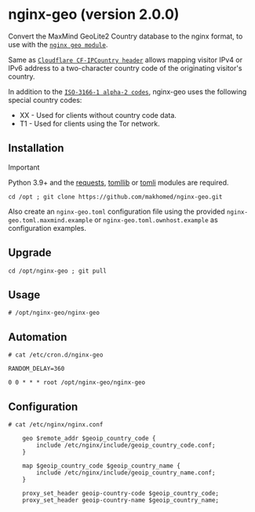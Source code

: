 # nginx-geo (version 2.0.0)

Convert the MaxMind GeoLite2 Country database to the nginx format, to use with the [`nginx geo module`](https://nginx.org/en/docs/http/ngx_http_geo_module.html).

Same as [`Cloudflare CF-IPCountry header`](https://developers.cloudflare.com/fundamentals/reference/http-headers/#cf-ipcountry)
allows mapping visitor IPv4 or IPv6 address to a two-character country code of the originating visitor's country.

In addition to the [`ISO-3166-1 alpha-2 codes`](https://www.iso.org/iso-3166-country-codes.html), nginx-geo uses the following special country codes:

* XX - Used for clients without country code data.
* T1 - Used for clients using the Tor network.

## Installation
> [!IMPORTANT]
> Python 3.9+ and the [requests](https://requests.readthedocs.io/), [tomllib](https://docs.python.org/3/library/tomllib.html) or [tomli](https://pypi.org/project/tomli/) modules are required.
```
cd /opt ; git clone https://github.com/makhomed/nginx-geo.git
```

Also create an `nginx-geo.toml` configuration file using the provided `nginx-geo.toml.maxmind.example` or `nginx-geo.toml.ownhost.example` as configuration examples.

## Upgrade
```
cd /opt/nginx-geo ; git pull
```

## Usage
```
# /opt/nginx-geo/nginx-geo
```

## Automation
```
# cat /etc/cron.d/nginx-geo

RANDOM_DELAY=360

0 0 * * * root /opt/nginx-geo/nginx-geo
```

## Configuration
```
# cat /etc/nginx/nginx.conf

    geo $remote_addr $geoip_country_code {
        include /etc/nginx/include/geoip_country_code.conf;
    }

    map $geoip_country_code $geoip_country_name {
        include /etc/nginx/include/geoip_country_name.conf;
    }

    proxy_set_header geoip-country-code $geoip_country_code;
    proxy_set_header geoip-country-name $geoip_country_name;
```

